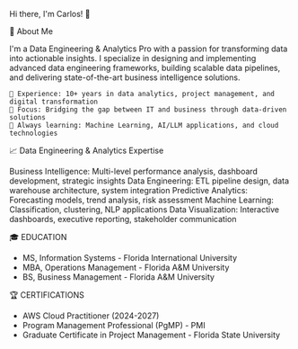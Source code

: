Hi there, I'm Carlos! 👋

🚀 About Me

I'm a Data Engineering & Analytics Pro with a passion for transforming data into actionable insights. I specialize in designing and implementing advanced data engineering frameworks, building scalable data pipelines, and delivering state-of-the-art business intelligence solutions.

    💼 Experience: 10+ years in data analytics, project management, and digital transformation
    🎯 Focus: Bridging the gap between IT and business through data-driven solutions
    🌱 Always learning: Machine Learning, AI/LLM applications, and cloud technologies

📈 Data Engineering & Analytics Expertise

Business Intelligence: Multi-level performance analysis, dashboard development, strategic insights
Data Engineering: ETL pipeline design, data warehouse architecture, system integration
Predictive Analytics: Forecasting models, trend analysis, risk assessment
Machine Learning: Classification, clustering, NLP applications
Data Visualization: Interactive dashboards, executive reporting, stakeholder communication

🎓 EDUCATION
- MS, Information Systems - Florida International University
- MBA, Operations Management - Florida A&M University
- BS, Business Management - Florida A&M University

🏆 CERTIFICATIONS
- AWS Cloud Practitioner (2024-2027)
- Program Management Professional (PgMP) - PMI
- Graduate Certificate in Project Management - Florida State University